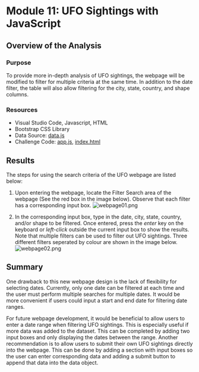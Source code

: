 # Module 11: UFO Sightings with JavaScript

## Overview of the Analysis

### Purpose
To provide more in-depth analysis of UFO sightings, the webpage will be modified to filter for multiple criteria at the same time. In addition to the date filter, the table will also allow filtering for the city, state, country, and shape columns. 

### Resources
* Visual Studio Code, Javascript, HTML
* Bootstrap CSS Library
* Data Source: [data.js](https://github.com/daniel-sh-au/UofT_DataBC_Module011_UFOs/blob/main/static/js/data.js)
* Challenge Code: [app.js](https://github.com/daniel-sh-au/UofT_DataBC_Module011_UFOs/blob/main/static/js/app.js), [index.html](https://github.com/daniel-sh-au/UofT_DataBC_Module011_UFOs/blob/main/index.html)

## Results
The steps for using the search criteria of the UFO webpage are listed below: 
1. Upon entering the webpage, locate the Filter Search area of the webpage (See the red box in the image below). Observe that each filter has a corresponding input box. 
![webpage01.png](https://github.com/daniel-sh-au/UofT_DataBC_Module011_UFOs/blob/main/static/images/webpage01.png)

2. In the corresponding input box, type in the date, city, state, country, and/or shape to be filtered. Once entered, press the *enter* key on the keyboard or *left-click* outside the current input box to show the results. Note that multiple filters can be used to filter out UFO sightings. Three different filters seperated by colour are shown in the image below. 
![webpage02.png](https://github.com/daniel-sh-au/UofT_DataBC_Module011_UFOs/blob/main/static/images/webpage02.png)

## Summary
One drawback to this new webpage design is the lack of flexibility for selecting dates. Currently, only one date can be filtered at each time and the user must perform multiple searches for multiple dates. It would be more convenient if users could input a start and end date for filtering date ranges. 

For future webpage development, it would be beneficial to allow users to enter a date range when filtering UFO sightings. This is especially useful if more data was added to the dataset. This can be completed by adding two input boxes and only displaying the dates between the range. Another recommendation is to allow users to submit their own UFO sightings directly into the webpage. This can be done by adding a section with input boxes so the user can enter corresponding data and adding a submit button to append that data into the data object. 